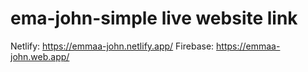 # ema-john-simple live website link
Netlify: https://emmaa-john.netlify.app/
Firebase: https://emmaa-john.web.app/
